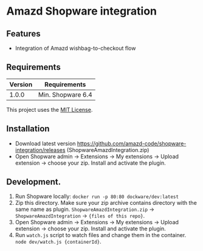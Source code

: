 # Amazd Shopware integration

## Features

- Integration of Amazd wishbag-to-checkout flow


## Requirements

| Version 	| Requirements               	|
|---------	|----------------------------	|
| 1.0.0    	| Min. Shopware 6.4 	        |


This project uses the [MIT License](LICENCE.md).

## Installation

- Download latest version https://github.com/amazd-code/shopware-integration/releases (ShopwareAmazdIntegration.zip)
- Open Shopware admin -> Extensions -> My extensions -> Upload extension -> choose your zip. Install and activate the plugin.


## Development.

1. Run Shopware locally: `docker run -p 80:80 dockware/dev:latest`
2. Zip this directory. Make sure your zip archive contains directory with the same name as plugin. `ShopwareAmazdIntegration.zip` -> `ShopwareAmazdIntegration` -> `{files of this repo}`.
3. Open Shopware admin -> Extensions -> My extensions -> Upload extension -> choose your zip. Install and activate the plugin.
4. Run `watch.js` script to watch files and change them in the container. `node dev/watch.js {containerId}`.